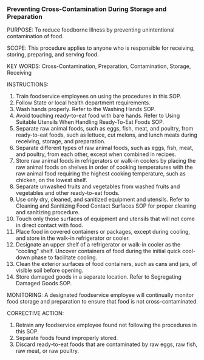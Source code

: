 ### Preventing Cross-Contamination During Storage and Preparation

PURPOSE: To reduce foodborne illness by preventing unintentional contamination of
food.

SCOPE: This procedure applies to anyone who is responsible for receiving, storing,
preparing, and serving food.

KEY WORDS: Cross-Contamination, Preparation, Contamination, Storage, Receiving

INSTRUCTIONS:
1. Train foodservice employees on using the procedures in this SOP.
2. Follow State or local health department requirements.
3. Wash hands properly. Refer to the Washing Hands SOP.
4. Avoid touching ready-to-eat food with bare hands. Refer to Using Suitable Utensils When Handling Ready-To-Eat Foods SOP.
5. Separate raw animal foods, such as eggs, fish, meat, and poultry, from ready-to-eat foods, such as lettuce, cut melons, and lunch meats during receiving, storage, and preparation.
6. Separate different types of raw animal foods, such as eggs, fish, meat, and poultry, from each other, except when combined in recipes.
7. Store raw animal foods in refrigerators or walk-in coolers by placing the raw animal foods on shelves in order of cooking temperatures with the raw animal food requiring the highest cooking temperature, such as chicken, on the lowest shelf.
8. Separate unwashed fruits and vegetables from washed fruits and vegetables and other ready-to-eat foods.
9. Use only dry, cleaned, and sanitized equipment and utensils. Refer to Cleaning and Sanitizing Food Contact Surfaces SOP for proper cleaning and sanitizing procedure.
10. Touch only those surfaces of equipment and utensils that will not come in direct contact with food.
11. Place food in covered containers or packages, except during cooling, and store in the walk-in refrigerator or cooler.
12. Designate an upper shelf of a refrigerator or walk-in cooler as the “cooling” shelf. Uncover containers of food during the initial quick cool-down phase to facilitate cooling.
13. Clean the exterior surfaces of food containers, such as cans and jars, of visible soil before opening.
14. Store damaged goods in a separate location. Refer to Segregating Damaged Goods SOP.

MONITORING:
A designated foodservice employee will continually monitor food storage and preparation
to ensure that food is not cross-contaminated.

CORRECTIVE ACTION:
1. Retrain any foodservice employee found not following the procedures in this SOP.
2. Separate foods found improperly stored.
3. Discard ready-to-eat foods that are contaminated by raw eggs, raw fish, raw meat, or raw poultry.
